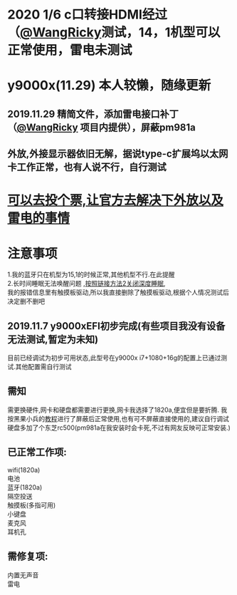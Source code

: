 # 2020 1/6  c口转接HDMI经过（[@WangRicky](https://github.com/WangRicky)测试，14，1机型可以正常使用，雷电未测试

# y9000x(11.29) 本人较懒，随缘更新  
## 2019.11.29       精简文件，添加雷电接口补丁（[@WangRicky](https://github.com/WangRicky) 项目内提供），屏蔽pm981a 
## 外放,外接显示器依旧无解，据说type-c扩展坞以太网卡工作正常，也有人说不行，自行测试  
# [可以去投个票,让官方去解决下外放以及雷电的事情](https://club.lenovo.com.cn/forum.php?mod=viewthread&tid=5672284)
# 注意事项  
1.我的蓝牙只在机型为15,1的时候正常,其他机型不行.在此提醒  
2.长时间睡眠无法唤醒问题 ,[按照链接方法2关闭深度睡眠](http://bbs.pcbeta.com/viewthread-1834323-1-1.html),  
我的报错信息里有触摸板驱动,所以我直接删除了触摸板驱动,根据个人情况测试后决定删不删吧

## 2019.11.7       y9000xEFI初步完成(有些项目我没有设备无法测试,暂定为未知)  

目前已经调试为初步可用状态,此型号在y9000x i7+1080+16g的配置上已通过测试.其他配置需自行测试
## 需知
需更换硬件,网卡和硬盘都需要进行更换,网卡我选择了1820a,便宜但是要折腾.  我按黑果小兵的[教程](https://blog.daliansky.net/DW1820A_BCM94350ZAE-driver-inserts-the-correct-posture.html)进行了屏蔽后正常使用,也有可不屏蔽直接使用的,建议自行调试    
硬盘多加了个东芝rc500(pm981a在我安装时会卡死,不过有网友反映可正常安装.)
## 已正常工作项:
wifi(1820a)  
电池  
蓝牙(1820a)   
隔空投送  
触摸板(多指可用)  
小键盘  
麦克风  
耳机孔  
## 需修复项:
内置无声音  
雷电  





